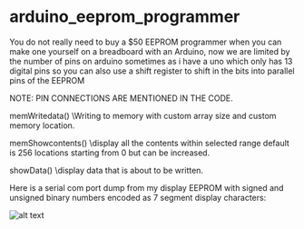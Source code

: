 # arduino_eeprom_programmer
You do not really need to buy a $50 EEPROM programmer when you can make one yourself on a breadboard with an Arduino, now we are limited by the number of pins on arduino sometimes as i have a uno which only has 13 digital pins so you can also use a shift register to shift in the bits into parallel pins of the EEPROM

NOTE: PIN CONNECTIONS ARE MENTIONED IN THE CODE.

memWritedata() \\Writing to memory with custom array size and custom memory location.

memShowcontents() \\display all the contents within selected range default is 256 locations starting from 0 but can be increased.

showData() \\display data that is about to be written.

Here is a serial com port dump from my display EEPROM with signed and unsigned binary numbers encoded as 7 segment display characters:

![alt text](https://addzlabs.files.wordpress.com/2018/01/untitled2.jpg?w=680)
